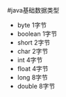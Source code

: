 #java基础数据类型

- byte       1字节
- boolean    1字节
- short      2字节
- char       2字节
- int        4字节
- float      4字节
- long       8字节
- double     8字节